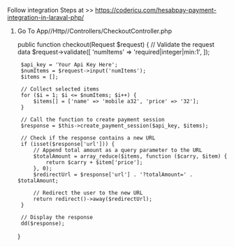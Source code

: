 Follow integration Steps at >> https://codericu.com/hesabpay-payment-integration-in-laraval-php/



1. Go To App//Http//Controllers/CheckoutController.php


   public function checkout(Request $request)
    {
        // Validate the request data
        $request->validate([
            'numItems' => 'required|integer|min:1',
        ]);
    
        $api_key = 'Your Api Key Here';
        $numItems = $request->input('numItems');
        $items = [];
    
        // Collect selected items
        for ($i = 1; $i <= $numItems; $i++) {
            $items[] = ['name' => 'mobile a32', 'price' => '32'];
        }
    
        // Call the function to create payment session
        $response = $this->create_payment_session($api_key, $items);
    
        // Check if the response contains a new URL
        if (isset($response['url'])) {
            // Append total amount as a query parameter to the URL
            $totalAmount = array_reduce($items, function ($carry, $item) {
                return $carry + $item['price'];
            }, 0);
            $redirectUrl = $response['url'] . '?totalAmount=' . $totalAmount;
    
            // Redirect the user to the new URL
            return redirect()->away($redirectUrl);
        }
    
        // Display the response
        dd($response);
    }
